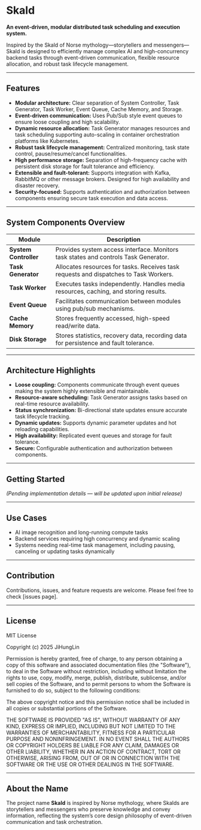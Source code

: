 # Skald

**An event-driven, modular distributed task scheduling and execution system.**

Inspired by the Skald of Norse mythology—storytellers and messengers—Skald is designed to efficiently manage complex AI and high-concurrency backend tasks through event-driven communication, flexible resource allocation, and robust task lifecycle management.

---

## Features

- **Modular architecture:** Clear separation of System Controller, Task Generator, Task Worker, Event Queue, Cache Memory, and Storage.
- **Event-driven communication:** Uses Pub/Sub style event queues to ensure loose coupling and high scalability.
- **Dynamic resource allocation:** Task Generator manages resources and task scheduling supporting auto-scaling in container orchestration platforms like Kubernetes.
- **Robust task lifecycle management:** Centralized monitoring, task state control, pause/resume/cancel functionalities.
- **High performance storage:** Separation of high-frequency cache with persistent disk storage for fault tolerance and efficiency.
- **Extensible and fault-tolerant:** Supports integration with Kafka, RabbitMQ or other message brokers. Designed for high availability and disaster recovery.
- **Security-focused:** Supports authentication and authorization between components ensuring secure task execution and data access.

---

## System Components Overview

| Module              | Description                                                                                     |
| ------------------- | ----------------------------------------------------------------------------------------------- |
| **System Controller** | Provides system access interface. Monitors task states and controls Task Generator.            |
| **Task Generator**    | Allocates resources for tasks. Receives task requests and dispatches to Task Workers.          |
| **Task Worker**       | Executes tasks independently. Handles media resources, caching, and storing results.           |
| **Event Queue**       | Facilitates communication between modules using pub/sub mechanisms.                            |
| **Cache Memory**      | Stores frequently accessed, high-speed read/write data.                                       |
| **Disk Storage**      | Stores statistics, recovery data, recording data for persistence and fault tolerance.          |

---

## Architecture Highlights

- **Loose coupling:** Components communicate through event queues making the system highly extensible and maintainable.
- **Resource-aware scheduling:** Task Generator assigns tasks based on real-time resource availability.
- **Status synchronization:** Bi-directional state updates ensure accurate task lifecycle tracking.
- **Dynamic updates:** Supports dynamic parameter updates and hot reloading capabilities.
- **High availability:** Replicated event queues and storage for fault tolerance.
- **Secure:** Configurable authentication and authorization between components.

---

## Getting Started

_(Pending implementation details — will be updated upon initial release)_

---

## Use Cases

- AI image recognition and long-running compute tasks  
- Backend services requiring high concurrency and dynamic scaling  
- Systems needing real-time task management, including pausing, canceling or updating tasks dynamically  

---

## Contribution

Contributions, issues, and feature requests are welcome. Please feel free to check [issues page].

---

## License

MIT License

Copyright (c) 2025 JiHungLin

Permission is hereby granted, free of charge, to any person obtaining a copy
of this software and associated documentation files (the "Software"), to deal
in the Software without restriction, including without limitation the rights
to use, copy, modify, merge, publish, distribute, sublicense, and/or sell
copies of the Software, and to permit persons to whom the Software is
furnished to do so, subject to the following conditions:

The above copyright notice and this permission notice shall be included in all
copies or substantial portions of the Software.

THE SOFTWARE IS PROVIDED "AS IS", WITHOUT WARRANTY OF ANY KIND, EXPRESS OR
IMPLIED, INCLUDING BUT NOT LIMITED TO THE WARRANTIES OF MERCHANTABILITY,
FITNESS FOR A PARTICULAR PURPOSE AND NONINFRINGEMENT. IN NO EVENT SHALL THE
AUTHORS OR COPYRIGHT HOLDERS BE LIABLE FOR ANY CLAIM, DAMAGES OR OTHER
LIABILITY, WHETHER IN AN ACTION OF CONTRACT, TORT OR OTHERWISE, ARISING FROM,
OUT OF OR IN CONNECTION WITH THE SOFTWARE OR THE USE OR OTHER DEALINGS IN THE
SOFTWARE.

---

## About the Name

The project name **Skald** is inspired by Norse mythology, where Skalds are storytellers and messengers who preserve knowledge and convey information, reflecting the system’s core design philosophy of event-driven communication and task orchestration.
